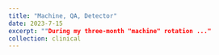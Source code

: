```yaml
---
title: "Machine, QA, Detector"
date: 2023-7-15
excerpt: ""During my three-month "machine" rotation ..."
collection: clinical
---
```

